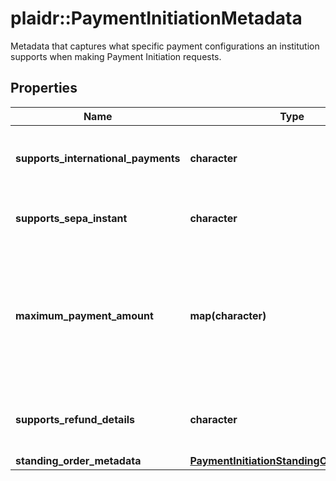 # plaidr::PaymentInitiationMetadata

Metadata that captures what specific payment configurations an institution supports when making Payment Initiation requests.

## Properties
Name | Type | Description | Notes
------------ | ------------- | ------------- | -------------
**supports_international_payments** | **character** | Indicates whether the institution supports payments from a different country. | 
**supports_sepa_instant** | **character** | Indicates whether the institution supports SEPA Instant payments. | 
**maximum_payment_amount** | **map(character)** | A mapping of currency to maximum payment amount (denominated in the smallest unit of currency) supported by the institution.  Example: &#x60;{\&quot;GBP\&quot;: \&quot;10000\&quot;}&#x60;  | 
**supports_refund_details** | **character** | Indicates whether the institution supports returning refund details when initiating a payment. | 
**standing_order_metadata** | [**PaymentInitiationStandingOrderMetadata**](PaymentInitiationStandingOrderMetadata.md) |  | 


